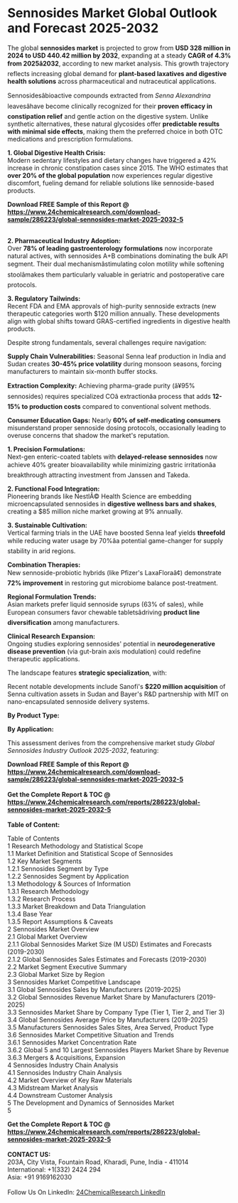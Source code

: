 <h1>Sennosides Market Global Outlook and Forecast 2025-2032</h1><p>The global <strong>sennosides market</strong> is projected to grow from <strong>USD 328 million in 2024 to USD 440.42 million by 2032</strong>, expanding at a steady <strong>CAGR of 4.3% from 2025â2032</strong>, according to new market analysis. This growth trajectory reflects increasing global demand for <strong>plant-based laxatives and digestive health solutions</strong> across pharmaceutical and nutraceutical applications.</p><p>Sennosidesâbioactive compounds extracted from <em>Senna Alexandrina</em> leavesâhave become clinically recognized for their <strong>proven efficacy in constipation relief</strong> and gentle action on the digestive system. Unlike synthetic alternatives, these natural glycosides offer <strong>predictable results with minimal side effects</strong>, making them the preferred choice in both OTC medications and prescription formulations.</p><p><strong>1. Global Digestive Health Crisis:</strong><br>
Modern sedentary lifestyles and dietary changes have triggered a 42% increase in chronic constipation cases since 2015. The WHO estimates that <strong>over 20% of the global population</strong> now experiences regular digestive discomfort, fueling demand for reliable solutions like sennoside-based products.</p><div><b>Download FREE Sample of this Report @ 
            <a href="https://www.24chemicalresearch.com/download-sample/286223/global-sennosides-market-2025-2032-5">
            https://www.24chemicalresearch.com/download-sample/286223/global-sennosides-market-2025-2032-5</a></b></div><br><p><strong>2. Pharmaceutical Industry Adoption:</strong><br>
Over <strong>78% of leading gastroenterology formulations</strong> now incorporate natural actives, with sennosides A+B combinations dominating the bulk API segment. Their dual mechanismâstimulating colon motility while softening stoolâmakes them particularly valuable in geriatric and postoperative care protocols.</p><p><strong>3. Regulatory Tailwinds:</strong><br>
Recent FDA and EMA approvals of high-purity sennoside extracts (new therapeutic categories worth $120 million annually. These developments align with global shifts toward GRAS-certified ingredients in digestive health products.</p><p>Despite strong fundamentals, several challenges require navigation:</p><p><strong>Supply Chain Vulnerabilities:</strong> Seasonal Senna leaf production in India and Sudan creates <strong>30-45% price volatility</strong> during monsoon seasons, forcing manufacturers to maintain six-month buffer stocks.</p><p><strong>Extraction Complexity:</strong> Achieving pharma-grade purity (â¥95% sennosides) requires specialized COâ extractionâa process that adds <strong>12-15% to production costs</strong> compared to conventional solvent methods.</p><p><strong>Consumer Education Gaps:</strong> Nearly <strong>60% of self-medicating consumers</strong> misunderstand proper sennoside dosing protocols, occasionally leading to overuse concerns that shadow the market's reputation.</p><p><strong>1. Precision Formulations:</strong><br>
Next-gen enteric-coated tablets with <strong>delayed-release sennosides</strong> now achieve 40% greater bioavailability while minimizing gastric irritationâa breakthrough attracting investment from Janssen and Takeda.</p><p><strong>2. Functional Food Integration:</strong><br>
Pioneering brands like NestlÃ© Health Science are embedding microencapsulated sennosides in <strong>digestive wellness bars and shakes</strong>, creating a $85 million niche market growing at 9% annually.</p><p><strong>3. Sustainable Cultivation:</strong><br>
Vertical farming trials in the UAE have boosted Senna leaf yields <strong>threefold</strong> while reducing water usage by 70%âa potential game-changer for supply stability in arid regions.</p><p><strong>Combination Therapies:</strong><br>
	New sennoside-probiotic hybrids (like Pfizer's LaxaFloraâ¢) demonstrate <strong>72% improvement</strong> in restoring gut microbiome balance post-treatment.</p><p><strong>Regional Formulation Trends:</strong><br>
	Asian markets prefer liquid sennoside syrups (63% of sales), while European consumers favor chewable tabletsâdriving <strong>product line diversification</strong> among manufacturers.</p><p><strong>Clinical Research Expansion:</strong><br>
	Ongoing studies exploring sennosides' potential in <strong>neurodegenerative disease prevention</strong> (via gut-brain axis modulation) could redefine therapeutic applications.</p><p>The landscape features <strong>strategic specialization</strong>, with:</p><p>Recent notable developments include Sanofi's <strong>$220 million acquisition</strong> of Senna cultivation assets in Sudan and Bayer's R&amp;D partnership with MIT on nano-encapsulated sennoside delivery systems.</p><p><strong>By Product Type:</strong></p><p><strong>By Application:</strong></p><p>This assessment derives from the comprehensive market study <em>Global Sennosides Industry Outlook 2025-2032</em>, featuring:</p><div><b>Download FREE Sample of this Report @ 
            <a href="https://www.24chemicalresearch.com/download-sample/286223/global-sennosides-market-2025-2032-5">
            https://www.24chemicalresearch.com/download-sample/286223/global-sennosides-market-2025-2032-5</a></b></div><br><div><b>Get the Complete Report & TOC @ 
            <a href="https://www.24chemicalresearch.com/reports/286223/global-sennosides-market-2025-2032-5">
            https://www.24chemicalresearch.com/reports/286223/global-sennosides-market-2025-2032-5</a></b></div><br>
            <b>Table of Content:</b><p>Table of Contents<br />
1 Research Methodology and Statistical Scope<br />
1.1 Market Definition and Statistical Scope of Sennosides<br />
1.2 Key Market Segments<br />
1.2.1 Sennosides Segment by Type<br />
1.2.2 Sennosides Segment by Application<br />
1.3 Methodology & Sources of Information<br />
1.3.1 Research Methodology<br />
1.3.2 Research Process<br />
1.3.3 Market Breakdown and Data Triangulation<br />
1.3.4 Base Year<br />
1.3.5 Report Assumptions & Caveats<br />
2 Sennosides Market Overview<br />
2.1 Global Market Overview<br />
2.1.1 Global Sennosides Market Size (M USD) Estimates and Forecasts (2019-2030)<br />
2.1.2 Global Sennosides Sales Estimates and Forecasts (2019-2030)<br />
2.2 Market Segment Executive Summary<br />
2.3 Global Market Size by Region<br />
3 Sennosides Market Competitive Landscape<br />
3.1 Global Sennosides Sales by Manufacturers (2019-2025)<br />
3.2 Global Sennosides Revenue Market Share by Manufacturers (2019-2025)<br />
3.3 Sennosides Market Share by Company Type (Tier 1, Tier 2, and Tier 3)<br />
3.4 Global Sennosides Average Price by Manufacturers (2019-2025)<br />
3.5 Manufacturers Sennosides Sales Sites, Area Served, Product Type<br />
3.6 Sennosides Market Competitive Situation and Trends<br />
3.6.1 Sennosides Market Concentration Rate<br />
3.6.2 Global 5 and 10 Largest Sennosides Players Market Share by Revenue<br />
3.6.3 Mergers & Acquisitions, Expansion<br />
4 Sennosides Industry Chain Analysis<br />
4.1 Sennosides Industry Chain Analysis<br />
4.2 Market Overview of Key Raw Materials<br />
4.3 Midstream Market Analysis<br />
4.4 Downstream Customer Analysis<br />
5 The Development and Dynamics of Sennosides Market <br />
5</p><div><b>Get the Complete Report & TOC @ 
            <a href="https://www.24chemicalresearch.com/reports/286223/global-sennosides-market-2025-2032-5">
            https://www.24chemicalresearch.com/reports/286223/global-sennosides-market-2025-2032-5</a></b></div><br><b>CONTACT US:</b><br>
            203A, City Vista, Fountain Road, Kharadi, Pune, India - 411014<br>
            International: +1(332) 2424 294<br>
            Asia: +91 9169162030 <br><br>
            Follow Us On LinkedIn: <a href="https://www.linkedin.com/company/24chemicalresearch/">24ChemicalResearch LinkedIn</a>